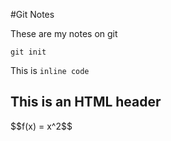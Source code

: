 #Git Notes

These are my notes on git

```
git init
```

This is `inline code`

<h2>This is an HTML header</h2>
$$f(x) = x^2$$